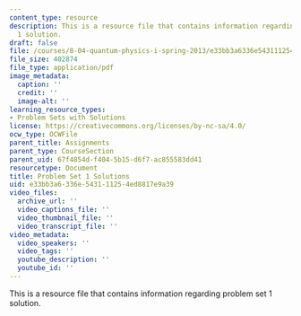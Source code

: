 ```yaml
---
content_type: resource
description: This is a resource file that contains information regarding problem set
  1 solution.
draft: false
file: /courses/8-04-quantum-physics-i-spring-2013/e33bb3a6336e543111254ed8817e9a39_MIT8_04S13_ps1_sol.pdf
file_size: 402874
file_type: application/pdf
image_metadata:
  caption: ''
  credit: ''
  image-alt: ''
learning_resource_types:
- Problem Sets with Solutions
license: https://creativecommons.org/licenses/by-nc-sa/4.0/
ocw_type: OCWFile
parent_title: Assignments
parent_type: CourseSection
parent_uid: 67f4854d-f404-5b15-d6f7-ac855583dd41
resourcetype: Document
title: Problem Set 1 Solutions
uid: e33bb3a6-336e-5431-1125-4ed8817e9a39
video_files:
  archive_url: ''
  video_captions_file: ''
  video_thumbnail_file: ''
  video_transcript_file: ''
video_metadata:
  video_speakers: ''
  video_tags: ''
  youtube_description: ''
  youtube_id: ''
---
```

This is a resource file that contains information regarding problem set 1 solution.